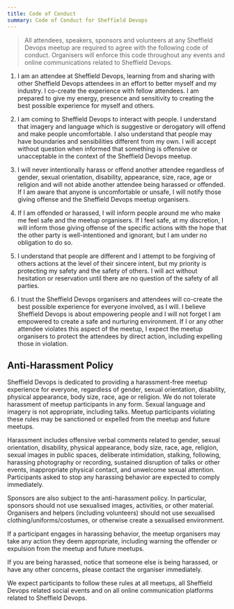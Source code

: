 ```yaml
---
title: Code of Conduct
summary: Code of Conduct for Sheffield Devops
---
```


> All attendees, speakers, sponsors and volunteers at any Sheffield Devops meetup are required to agree with the following code of conduct. Organisers will enforce this code throughout any events and online communications related to Sheffield Devops.

1. I am an attendee at Sheffield Devops, learning from and sharing with other Sheffield Devops attendees in an effort to better myself and my industry. I co-create the experience with fellow attendees. I am prepared to give my energy, presence and sensitivity to creating the best possible experience for myself and others.

2. I am coming to Sheffield Devops to interact with people. I understand that imagery and language which is suggestive or derogatory will offend and make people uncomfortable. I also understand that people may have boundaries and sensibilities different from my own. I will accept without question when informed that something is offensive or unacceptable in the context of the Sheffield Devops meetup.

3. I will never intentionally harass or offend another attendee regardless of gender, sexual orientation, disability, appearance, size, race, age or religion and will not abide another attendee being harassed or offended. If I am aware that anyone is uncomfortable or unsafe, I will notify those giving offense and the Sheffield Devops meetup organisers.

4. If I am offended or harassed, I will inform people around me who make me feel safe and the meetup organisers. If I feel safe, at my discretion, I will inform those giving offense of the specific actions with the hope that the other party is well-intentioned and ignorant, but I am under no obligation to do so.

5. I understand that people are different and I attempt to be forgiving of others actions at the level of their sincere intent, but my priority is protecting my safety and the safety of others. I will act without hesitation or reservation until there are no question of the safety of all parties.

6. I trust the Sheffield Devops organisers and attendees will co-create the best possible experience for everyone involved, as I will. I believe Sheffield Devops is about empowering people and I will not forget I am empowered to create a safe and nurturing environment. If I or any other attendee violates this aspect of the meetup, I expect the meetup organisers to protect the attendees by direct action, including expelling those in violation.

## Anti-Harassment Policy

Sheffield Devops is dedicated to providing a harassment-free meetup experience for everyone, regardless of gender, sexual orientation, disability, physical appearance, body size, race, age or religion. We do not tolerate harassment of meetup participants in any form. Sexual language and imagery is not appropriate, including talks. Meetup participants violating these rules may be sanctioned or expelled from the meetup and future meetups.

Harassment includes offensive verbal comments related to gender, sexual orientation, disability, physical appearance, body size, race, age, religion, sexual images in public spaces, deliberate intimidation, stalking, following, harassing photography or recording, sustained disruption of talks or other events, inappropriate physical contact, and unwelcome sexual attention. Participants asked to stop any harassing behavior are expected to comply immediately.

Sponsors are also subject to the anti-harassment policy. In particular, sponsors should not use sexualised images, activities, or other material. Organisers and helpers (including volunteers) should not use sexualised clothing/uniforms/costumes, or otherwise create a sexualised environment.

If a participant engages in harassing behavior, the meetup organisers may take any action they deem appropriate, including warning the offender or expulsion from the meetup and future meetups.

If you are being harassed, notice that someone else is being harassed, or have any other concerns, please contact the organiser immediately.

We expect participants to follow these rules at all meetups, all Sheffield Devops related social events and on all online communication platforms related to Sheffield Devops.


